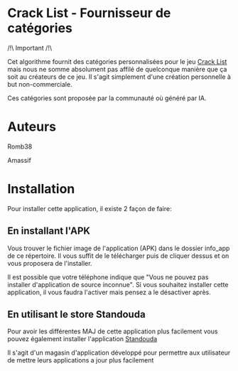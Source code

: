 # Crack List - Fournisseur de catégories

/!\ Important /!\\

Cet algorithme fournit des catégories personnalisées pour le jeu [Crack List](https://boardgamegeek.com/boardgame/373284/crack-list) mais nous ne somme absolument pas affilé de quelconque manière que ça soit au créateurs de ce jeu. Il s'agit simplement d'une création personnelle à but non-commerciale.

Ces catégories sont proposée par la communauté où généré par IA.

# Auteurs
Romb38

Amassif

# Installation

Pour installer cette application, il existe 2 façon de faire:

## En installant l'APK

Vous trouver le fichier image de l'application (APK) dans le dossier info_app de ce répertoire. Il vous suffit de le télécharger puis de cliquer dessus et on vous proposera de l'installer.

Il est possible que votre téléphone indique que "Vous ne pouvez pas installer d'application de source inconnue". Si vous souhaitez installer cette application, il vous faudra l'activer mais pensez a le désactiver après.


## En utilisant le store Standouda

Pour avoir les différentes MAJ de cette application plus facilement vous pouvez également installer l'application [Standouda](https://github.com/Romb38/StandoudApp)

Il s'agit d'un magasin d'application développé pour permettre aux utilisateur de mettre leurs applications a jour plus facilement
